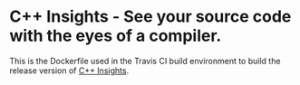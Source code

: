 # C++ Insights - See your source code with the eyes of a compiler.

This is the Dockerfile used in the Travis CI build environment to build the release version of [C++ Insights](https://cppinsights.io).
